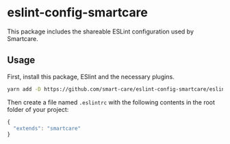 # eslint-config-smartcare

This package includes the shareable ESLint configuration used by Smartcare.

## Usage

First, install this package, ESlint and the necessary plugins.

```sh
yarn add -D https://github.com/smart-care/eslint-config-smartcare/eslint-config-smartcare.git babel-eslint@7.2.3 eslint@4.5.0 eslint-config-airbnb@15.1.0 eslint-config-prettier@2.30 eslint-plugin-flowtype@2.23.0 eslint-plugin-import@2.7.0 eslint-plugin-jsx-a11y@5.1.1 eslint-plugin-prettier@2.2.0 eslint-plugin-react@7.3.0 prettier@1.5.3
```

Then create a file named `.eslintrc` with the following contents in the root folder of your project:

```js
{
  "extends": "smartcare"
}
```
